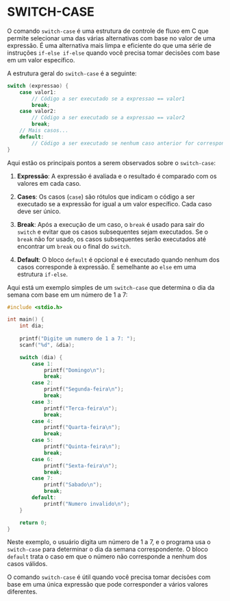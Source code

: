 # SWITCH-CASE 
O comando `switch-case` é uma estrutura de controle de fluxo em C que permite selecionar uma das várias alternativas com base no valor de uma expressão. É uma alternativa mais limpa e eficiente do que uma série de instruções `if-else if-else` quando você precisa tomar decisões com base em um valor específico.

A estrutura geral do `switch-case` é a seguinte:

```c
switch (expressao) {
    case valor1:
        // Código a ser executado se a expressao == valor1
        break;
    case valor2:
        // Código a ser executado se a expressao == valor2
        break;
    // Mais casos...
    default:
        // Código a ser executado se nenhum caso anterior for correspondido
}
```

Aqui estão os principais pontos a serem observados sobre o `switch-case`:

1. **Expressão**: A expressão é avaliada e o resultado é comparado com os valores em cada caso.

2. **Cases**: Os casos (`case`) são rótulos que indicam o código a ser executado se a expressão for igual a um valor específico. Cada caso deve ser único.

3. **Break**: Após a execução de um caso, o `break` é usado para sair do `switch` e evitar que os casos subsequentes sejam executados. Se o `break` não for usado, os casos subsequentes serão executados até encontrar um `break` ou o final do `switch`.

4. **Default**: O bloco `default` é opcional e é executado quando nenhum dos casos corresponde à expressão. É semelhante ao `else` em uma estrutura `if-else`.

Aqui está um exemplo simples de um `switch-case` que determina o dia da semana com base em um número de 1 a 7:

```c
#include <stdio.h>

int main() {
    int dia;
    
    printf("Digite um numero de 1 a 7: ");
    scanf("%d", &dia);

    switch (dia) {
        case 1:
            printf("Domingo\n");
            break;
        case 2:
            printf("Segunda-feira\n");
            break;
        case 3:
            printf("Terca-feira\n");
            break;
        case 4:
            printf("Quarta-feira\n");
            break;
        case 5:
            printf("Quinta-feira\n");
            break;
        case 6:
            printf("Sexta-feira\n");
            break;
        case 7:
            printf("Sabado\n");
            break;
        default:
            printf("Numero invalido\n");
    }

    return 0;
}
```

Neste exemplo, o usuário digita um número de 1 a 7, e o programa usa o `switch-case` para determinar o dia da semana correspondente. O bloco `default` trata o caso em que o número não corresponde a nenhum dos casos válidos.

O comando `switch-case` é útil quando você precisa tomar decisões com base em uma única expressão que pode corresponder a vários valores diferentes.